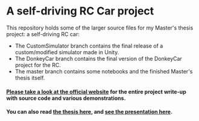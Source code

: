 # A self-driving RC Car project

This repository holds some of the larger source files for my Master's thesis project: a self-driving RC car:

- The CustomSimulator branch contains the final release of a custom/modified simulator made in Unity.
- The DonkeyCar branch contains the final version of the DonkeyCar project for the RC.
- The master branch contains some notebooks and the finished Master's thesis itself.

#### [Please take a look at the official website](https://ori.codes) for the entire project write-up with source code and various demonstrations.

#### You can also read [the thesis here](https://drive.google.com/open?id=1UWx3KWlmyDX6hNNVlhsFmVdiUpEAnI8m), and [see the presentation here](https://ivanorsolic.github.io/mastersPresentation).

